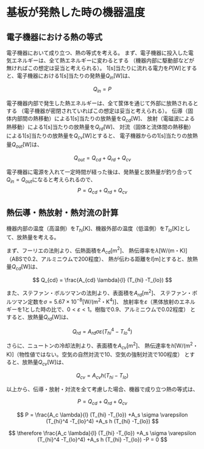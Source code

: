 # 基板が発熱した時の機器温度

## 電子機器における熱の等式

電子機器において成り立つ、熱の等式を考える。
まず、電子機器に投入した電気エネルギーは、全て熱エネルギーに変わるとする
（機器内部に駆動部などが無ければこの想定は妥当と考えられる）。
1[s]当たりに流れる電力を$P$[W]とすると、電子機器における1[s]当たりの発熱量$Q_{in}$[W]は、

$$ Q_{in} = P $$

電子機器内部で発生した熱エネルギーは、全て筐体を通じて外部に放熱されるとする
（電子機器が密閉されていればこの想定は妥当と考えられる）。
伝導（固体内部間の熱移動）による1[s]当たりの放熱量を$Q_{cd}$[W]、
放射（電磁波による熱移動）による1[s]当たりの放熱量を$Q_{rd}$[W]、
対流（固体と流体間の熱移動）による1[s]当たりの放熱量を$Q_{cv}$[W]とすると、
電子機器からの1[s]当たりの放熱量$Q_{out}$[W]は、

$$ Q_{out} = Q_{cd} +Q_{rd} +Q_{cv} $$

電子機器に電源を入れて一定時間が経った後は、発熱量と放熱量が釣り合って
$Q_{in} = Q_{out}$になると考えられるので、
$$ P = Q_{cd} +Q_{rd} +Q_{cv} $$


## 熱伝導・熱放射・熱対流の計算

機器内部の温度（高温側）を$T_{hi}$[K]、機器外部の温度（低温側）を$T_{lo}$[K]として、放熱量を考える。

まず、フーリエの法則より、伝熱面積を$A_{cd}$[m$^2$]、
熱伝導率を$\lambda$[W/(m・K)]（ABSで0.2、アルミニウムで200程度）、
熱が伝わる距離を$l$[m]とすると、放熱量$Q_{cd}$[W]は、

$$ Q_{cd} = \frac{A_{cd} \lambda}{l} (T_{hi} -T_{lo}) $$

また、ステファン・ボルツマンの法則より、表面積を$A_{rd}$[m$^2$]、
ステファン・ボルツマン定数を$\sigma=5.67 \times 10^{-8}$[W/(m$^2$・K$^4$)]、
放射率を$\varepsilon$（黒体放射のエネルギーを1とした時の比で、$0<\varepsilon<1$。樹脂で0.9、アルミニウムで0.02程度）
とすると、放熱量$Q_{rd}$[W]は、

$$ Q_{rd} = A_{rd} \sigma \varepsilon (T_{hi}^4 -T_{lo}^4) $$

さらに、ニュートンの冷却法則より、表面積を$A_{cv}$[m$^2$]、
熱伝達率を$h$[W/(m$^2$・K)]（物性値ではない。空気の自然対流で10、空気の強制対流で100程度）
とすると、放熱量$Q_{cv}$[W]は、

$$ Q_{cv} = A_{cv} h (T_{hi} -T_{lo}) $$

以上から、伝導・放射・対流を全て考慮した場合、機器で成り立つ熱の等式は、

$$ P = Q_{cd} +Q_{rd} +Q_{cv} $$

$$ P = \frac{A_c \lambda}{l} (T_{hi} -T_{lo}) +A_s \sigma \varepsilon (T_{hi}^4 -T_{lo}^4) +A_s h (T_{hi} -T_{lo}) $$

$$ \therefore \frac{A_c \lambda}{l} (T_{hi} -T_{lo}) +A_s \sigma \varepsilon (T_{hi}^4 -T_{lo}^4) +A_s h (T_{hi} -T_{lo}) -P = 0 $$

